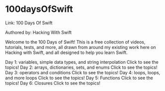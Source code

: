 # 100daysOfSwift

Link: 100 Days Of Swift

Authored by: Hacking With Swift

Welcome to the 100 Days of Swift! This is a free collection of videos, tutorials, tests, and more, all drawn from around my existing work here on Hacking with Swift, and all designed to help you learn Swift.

Day 1: variables, simple data types, and string interpolation
Click to see the topics!
Day 2: arrays, dictionaries, sets, and enums
Click to see the topics!
Day 3: operators and conditions
Click to see the topics!
Day 4: loops, loops, and more loops
Click to see the topics!
Day 5: Functions
Click to see the topics!
Day 6: Closures
Click to see the topics!
